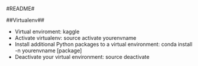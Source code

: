 #README#

##Virtualenv##
* Virtual enviroment: kaggle
* Activate virtualenv: source activate yourenvname
* Install additional Python packages to a virtual environment: conda install -n yourenvname [package]
* Deactivate your virtual environment: source deactivate